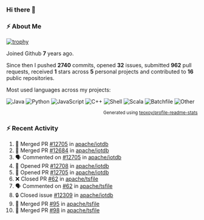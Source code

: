 ### Hi there 👋

### :zap: About Me

[![trophy](https://github-profile-trophy.vercel.app/?username=HTHou&theme=onedark)](https://github.com/ryo-ma/github-profile-trophy)
   
Joined Github **7** years ago.

Since then I pushed **2740** commits, opened **32** issues, submitted **962** pull requests, received **1** stars across **5** personal projects and contributed to **16** public repositories.

Most used languages across my projects:

![Java](https://img.shields.io/static/v1?style=flat-square&label=%E2%A0%80&color=555&labelColor=%23b07219&message=Java%EF%B8%B195.9%25)
![Python](https://img.shields.io/static/v1?style=flat-square&label=%E2%A0%80&color=555&labelColor=%233572A5&message=Python%EF%B8%B10.9%25)
![JavaScript](https://img.shields.io/static/v1?style=flat-square&label=%E2%A0%80&color=555&labelColor=%23f1e05a&message=JavaScript%EF%B8%B10.6%25)
![C++](https://img.shields.io/static/v1?style=flat-square&label=%E2%A0%80&color=555&labelColor=%23f34b7d&message=C%2B%2B%EF%B8%B10.4%25)
![Shell](https://img.shields.io/static/v1?style=flat-square&label=%E2%A0%80&color=555&labelColor=%2389e051&message=Shell%EF%B8%B10.4%25)
![Scala](https://img.shields.io/static/v1?style=flat-square&label=%E2%A0%80&color=555&labelColor=%23c22d40&message=Scala%EF%B8%B10.3%25)
![Batchfile](https://img.shields.io/static/v1?style=flat-square&label=%E2%A0%80&color=555&labelColor=%23C1F12E&message=Batchfile%EF%B8%B10.2%25)
![Other](https://img.shields.io/static/v1?style=flat-square&label=%E2%A0%80&color=555&labelColor=%23ededed&message=Other%EF%B8%B10.8%25)

<p align="right"><sub>Generated using <a href="https://github.com/marketplace/actions/profile-readme-stats">teoxoy/profile-readme-stats</a></sub></p>


<!--![](https://github.com/HTHou/HTHou/blob/output/github-contribution-grid-snake.svg)-->

<!--![Haonan Hou's github stats](https://github-readme-stats.vercel.app/api?username=HTHou&count_private=true&show_icons=true&theme=onedark)-->

<!--![Haonan Hou's wakatime stats](https://github-readme-stats.vercel.app/api/wakatime?username=HTHou&layout=compact&theme=onedark)-->

<!--![Top Langs](https://github-readme-stats.vercel.app/api/top-langs/?username=HTHou&theme=onedark&layout=compact)-->

### :zap: Recent Activity
<!--START_SECTION:activity-->
1. 🎉 Merged PR [#12705](https://github.com/apache/iotdb/pull/12705) in [apache/iotdb](https://github.com/apache/iotdb)
2. 🎉 Merged PR [#12684](https://github.com/apache/iotdb/pull/12684) in [apache/iotdb](https://github.com/apache/iotdb)
3. 🗣 Commented on [#12705](https://github.com/apache/iotdb/pull/12705#issuecomment-2161897940) in [apache/iotdb](https://github.com/apache/iotdb)
4. 💪 Opened PR [#12708](https://github.com/apache/iotdb/pull/12708) in [apache/iotdb](https://github.com/apache/iotdb)
5. 💪 Opened PR [#12705](https://github.com/apache/iotdb/pull/12705) in [apache/iotdb](https://github.com/apache/iotdb)
6. ❌ Closed PR [#62](https://github.com/apache/tsfile/pull/62) in [apache/tsfile](https://github.com/apache/tsfile)
7. 🗣 Commented on [#62](https://github.com/apache/tsfile/pull/62#issuecomment-2159712070) in [apache/tsfile](https://github.com/apache/tsfile)
8. 🔒 Closed issue [#12309](https://github.com/apache/iotdb/issues/12309) in [apache/iotdb](https://github.com/apache/iotdb)
9. 🎉 Merged PR [#95](https://github.com/apache/tsfile/pull/95) in [apache/tsfile](https://github.com/apache/tsfile)
10. 🎉 Merged PR [#98](https://github.com/apache/tsfile/pull/98) in [apache/tsfile](https://github.com/apache/tsfile)
<!--END_SECTION:activity-->

<!--
**HTHou/HTHou** is a ✨ _special_ ✨ repository because its `README.md` (this file) appears on your GitHub profile.

Here are some ideas to get you started:

- 🔭 I’m currently working on ...
- 🌱 I’m currently learning ...
- 👯 I’m looking to collaborate on ...
- 🤔 I’m looking for help with ...
- 💬 Ask me about ...
- 📫 How to reach me: ...
- 😄 Pronouns: ...
- ⚡ Fun fact: ...
-->
